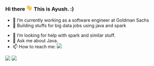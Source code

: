 ### Hi there <!--👋..-->  <img src="https://raw.githubusercontent.com/ABSphreak/ABSphreak/master/gifs/Hi.gif" width="20px" /> This is Ayush.  :)

- 🔭 I’m currently working as a software engineer at Goldman Sachs
- 🌱 Building stuffs for big data jobs using java and spark
<!--- 👯 I’m looking to collaborate on --> 
- 🤔 I’m looking for help with spark and similar stuff.
- 💬 Ask me about Java.
- 📫 How to reach me:
<a href="https://www.linkedin.com/in/ayushsrivastava2701/"><img src="https://img.shields.io/badge/LinkedIn-0077B5?style=for-the-badge&logo=linkedin&logoColor=white"/></a> 
<!--- ⚡ Fun fact: ...   -->

<img src="https://github-readme-stats.vercel.app/api?username=ayush-srivastava99&&show_icons=true&title_color=0cc401&icon_color=e62e19&text_color=1705e8&bg_color=151515" >

<img src="https://github-readme-stats.vercel.app/api/top-langs/?username=ayush-srivastava99&theme=react&langs_count=8">



